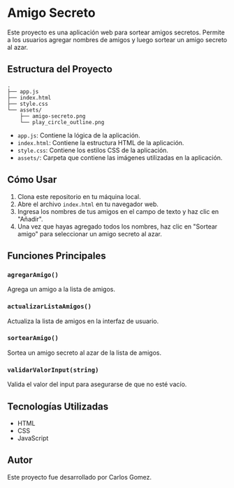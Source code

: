 # Amigo Secreto

Este proyecto es una aplicación web para sortear amigos secretos. Permite a los usuarios agregar nombres de amigos y luego sortear un amigo secreto al azar.

## Estructura del Proyecto

```
.
├── app.js
├── index.html
├── style.css
└── assets/
    ├── amigo-secreto.png
    └── play_circle_outline.png
```

- `app.js`: Contiene la lógica de la aplicación.
- `index.html`: Contiene la estructura HTML de la aplicación.
- `style.css`: Contiene los estilos CSS de la aplicación.
- `assets/`: Carpeta que contiene las imágenes utilizadas en la aplicación.

## Cómo Usar

1. Clona este repositorio en tu máquina local.
2. Abre el archivo `index.html` en tu navegador web.
3. Ingresa los nombres de tus amigos en el campo de texto y haz clic en "Añadir".
4. Una vez que hayas agregado todos los nombres, haz clic en "Sortear amigo" para seleccionar un amigo secreto al azar.

## Funciones Principales

### `agregarAmigo()`

Agrega un amigo a la lista de amigos.

### `actualizarListaAmigos()`

Actualiza la lista de amigos en la interfaz de usuario.

### `sortearAmigo()`

Sortea un amigo secreto al azar de la lista de amigos.

### `validarValorInput(string)`

Valida el valor del input para asegurarse de que no esté vacío.

## Tecnologías Utilizadas

- HTML
- CSS
- JavaScript

## Autor

Este proyecto fue desarrollado por Carlos Gomez.
